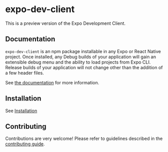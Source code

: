 # expo-dev-client

This is a preview version of the Expo Development Client.

## Documentation

`expo-dev-client` is an npm package installable in any Expo or React Native project. Once installed, any Debug builds of your application will gain an extensible debug menu and the ability to load projects from Expo CLI. Release builds of your application will not change other than the addition of a few header files.

See [the documentation](https://docs.expo.io/clients/introduction/) for more information.

## Installation

See [Installation](https://docs.expo.io/clients/installation/)

## Contributing

Contributions are very welcome! Please refer to guidelines described in the [contributing guide](https://github.com/expo/expo#contributing).
